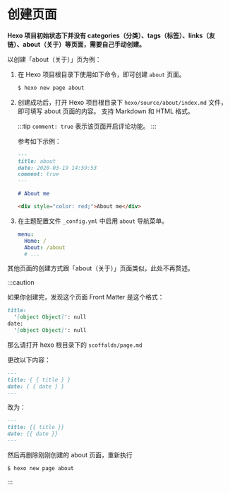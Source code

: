 # 创建页面

**Hexo 项目初始状态下并没有 categories（分类）、tags（标签）、links（友链）、about（关于）等页面，需要自己手动创建。**

以创建「about（关于）」页为例：

1. 在 Hexo 项目根目录下使用如下命令，即可创建 `about` 页面。

   ```bash
   $ hexo new page about
   ```

2. 创建成功后，打开 Hexo 项目根目录下 `hexo/source/about/index.md` 文件，即可填写 about 页面的内容。
   支持 Markdown 和 HTML 格式。

   :::tip
   `comment: true` 表示该页面开启评论功能。
   :::

   参考如下示例：

   ```markdown
   ---
   title: about
   date: 2020-03-19 14:59:53
   comment: true
   ---
   
   # About me
   
   <div style="color: red;">About me</div>
   ```

3. 在主题配置文件 `_config.yml` 中启用 `about` 导航菜单。
   ```yaml
   menu:
     Home: /
     About: /about
     # ...
   ```

其他页面的创建方式跟「about（关于）」页面类似，此处不再赘述。

:::caution

如果你创建完，发现这个页面 Front Matter 是这个格式：

```markdown
title:
  '[object Object]': null
date:
  '[object Object]': null
```

那么请打开 hexo 根目录下的 `scoffalds/page.md`

更改以下内容：

```markdown
---
title: { { title } }
date: { { date } }
---
```

改为：

```markdown
---
title: {{ title }}
date: {{ date }}
---
```

然后再删除刚刚创建的 about 页面，重新执行

```bash
$ hexo new page about
```

:::
